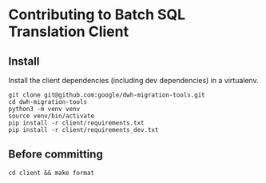 # Contributing to Batch SQL Translation Client

## Install

Install the client dependencies (including dev dependencies) in a 
virtualenv.

```shell
git clone git@github.com:google/dwh-migration-tools.git
cd dwh-migration-tools
python3 -m venv venv
source venv/bin/activate
pip install -r client/requirements.txt
pip install -r client/requirements_dev.txt
```

## Before committing

```shell
cd client && make format
```